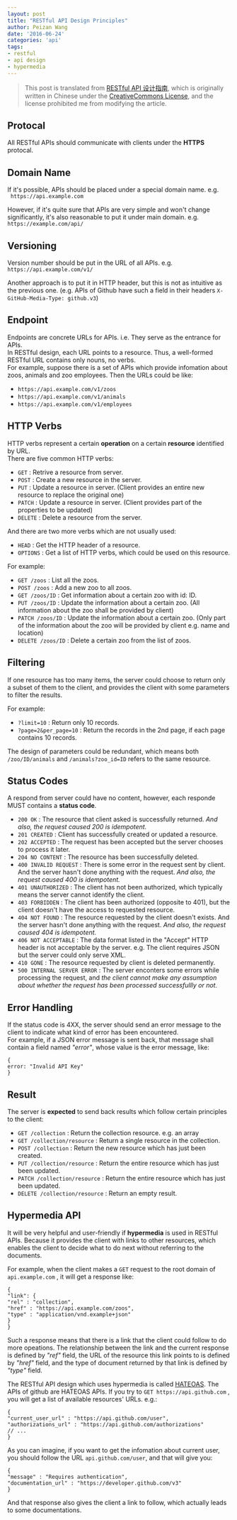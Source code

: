 ```yaml
---
layout: post
title: "RESTful API Design Principles"
author: Peizan Wang
date: '2016-06-24'
categories: 'api'
tags:
- restful
- api design
- hypermedia
---    
```



> This post is translated from [RESTful API 设计指南](http://www.ruanyifeng.com/blog/2014/05/restful_api.html), which is originally written in Chinese under the [CreativeCommons License](https://creativecommons.org/licenses/by-nc-nd/3.0/deed.zh), and the license prohibited me from modifying the article.

## Protocal   

All RESTful APIs should communicate with clients under the **HTTPS** protocal.

## Domain Name   

If it's possible, APIs should be placed under a special domain name. e.g.   
``` https://api.example.com```        

However, if it's quite sure that APIs are very simple and won't change significantly, it's also reasonable to put it under main domain. e.g.    
```https://example.com/api/```    

## Versioning

Version number should be put in the URL of all APIs. e.g.   
```https://api.example.com/v1/```     

Another approach is to put it in HTTP header, but this is not as intuitive as the previous one. (e.g. APIs of Github have such a field in their headers 
```X-GitHub-Media-Type: github.v3```)    

## Endpoint

Endpoints are concrete URLs for APIs. i.e. They serve as the entrance for APIs.    
In RESTful design, each URL points to a resource. Thus, a well-formed RESTful URL contains only nouns, no verbs.     
For example, suppose there is a set of APIs which provide infomation about zoos, animals and zoo employees. Then the URLs could be like:   
* ```https://api.example.com/v1/zoos```    
* ```https://api.example.com/v1/animals```     
* ```https://api.example.com/v1/employees```     

## HTTP Verbs

HTTP verbs represent a certain **operation** on a certain **resource** identified by URL.   
There are five common HTTP verbs:   
* ```GET``` : Retrive a resource from server.
* ```POST``` : Create a new resource in the server.
* ```PUT``` : Update a resource in server. (Client provides an entire new resource to replace the original one)
* ```PATCH``` : Update a resource in server. (Client provides part of the properties to be updated)
* ```DELETE``` : Delete a resource from the server.     

And there are two more verbs which are not usually used:    
* ```HEAD``` : Get the HTTP header of a resource.
* ```OPTIONS``` :  Get a list of HTTP verbs, which could be used on this resource.     

For example:    
* ```GET /zoos``` : List all the zoos.
* ```POST /zoos``` : Add a new zoo to all zoos.
* ```GET /zoos/ID``` : Get information about a certain zoo with id: ID.
* ```PUT /zoos/ID``` : Update the information about a certain zoo. (All information about the zoo shall be provided by client)
* ```PATCH /zoos/ID``` : Update the information about a certain zoo. (Only part of the information about the zoo will be provided by client e.g. name and location)
* ```DELETE /zoos/ID``` : Delete a certain zoo from the list of zoos.


## Filtering

If one resource has too many items, the server could choose to return only a subset of them to the client, and provides the client with some parameters to filter the results. 

For example:    
* ```?limit=10``` : Return only 10 records.
* ```?page=2&per_page=10``` : Return the records in the 2nd page, if each page contains 10 records.

The design of parameters could be redundant, which means both ```/zoo/ID/animals``` and ```/animals?zoo_id=ID``` refers to the same resource.    

## Status Codes

A respond from server could have no content, however, each responde MUST contains a **status code**.    
* ```200 OK``` : The resource that client asked is successfully returned. *And also, the request caused 200 is idempotent.*
* ```201 CREATED``` : Client has successfully created or updated a resource.
* ```202 ACCEPTED``` : The request has been accepted but the server chooses to process it later.
* ```204 NO CONTENT``` : The resource has been successfully deleted.
* ```400 INVALID REQUEST``` : There is some error in the request sent by client. And the server hasn't done anything with the request.  *And also, the request caused 400 is idempotent.*
* ```401 UNAUTHORIZED``` : The client has not been authorized, which typically means the server cannot identify the client.
* ```403 FORBIDDEN``` : The client has been authorized (opposite to 401), but the client doesn't have the access to requested resource. 
* ```404 NOT FOUND``` : The resource requested by the client doesn't exists. And the server hasn't done anything with the request. *And also, the request caused 404 is idempotent.*
* ```406 NOT ACCEPTABLE``` : The data format listed in the "Accept" HTTP header is not acceptable by the server. e.g. The client requires JSON but the server could only serve XML.
* ```410 GONE``` : The resource requested by client is deleted permanently.
* ```500 INTERNAL SERVER ERROR``` : The server enconters some errors while processing the request, and *the client cannot make any assumption about whether the request has been processed successfullly or not.*


## Error Handling

If the status code is 4XX, the server should send an error message to the client to indicate what kind of error has been encountered.   
For example, if a JSON error message is sent back, that message shall contain a field named *"error"*, whose value is the error message, like:   
```
{
error: "Invalid API Key"
}
```

## Result

The server is **expected** to send back results which follow certain principles to the client:    

* ```GET /collection``` : Return the collection resource. e.g. an array
* ```GET /collection/resource``` : Return a single resource in the collection.
* ```POST /collection``` : Return the new resource which has just been created.
* ```PUT /collection/resource``` : Return the entire resource which has just been updated.
* ```PATCH /collection/resource``` : Return the entire resource which has just been updated.
* ```DELETE /collection/resource``` : Return an empty result.   


## Hypermedia API

It will be very helpful and user-friendly if **hypermedia** is used in RESTful APIs. Because it provides the client with links to other resources, which enables the client to decide what to do next without referring to the documents.   

For example, when the client makes a ```GET``` request to the root domain of ```api.example.com``` , it will get a response like:    
```
{
"link": {
"rel" : "collection",
"href" : "https://api.example.com/zoos",
"type" : "application/vnd.example+json"
}
}
```
Such a response means that there is a link that the client could follow to do more opeations. The relationship between the link and the current response is defined by *"ref"* field, the URL of the resource this link points to is defined by *"href"* field, and the type of document returned by that link is defined by *"type"* field.   

The RESTful API design which uses hypermedia is called [HATEOAS](https://en.wikipedia.org/wiki/HATEOAS). The APIs of github are HATEOAS APIs. If you try to ```GET https://api.github.com``` , you will get a list of available resources' URLs. e.g.:   
```
{
"current_user_url" : "https://api.github.com/user",
"authorizations_url" : "https://api.github.com/authorizations"
// ...
}
```

As you can imagine, if you want to get the infomation about current user, you should follow the URL ```api.github.com/user```, and that will give you:   
```
{
"message" : "Requires authentication",
"documentation_url" : "https://developer.github.com/v3"
}
```   
And that response also gives the client a link to follow, which actually leads to some documentations.
